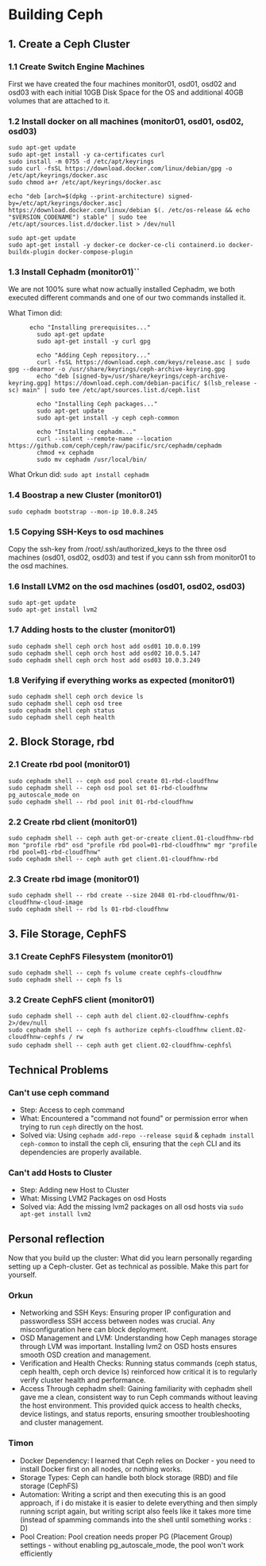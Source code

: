 # Building Ceph

## 1. Create a Ceph Cluster
### 1.1 Create Switch Engine Machines
First we have created the four machines monitor01, osd01, osd02 and osd03 with each initial 10GB Disk Space for the OS and additional 40GB volumes that are attached to it.

### 1.2 Install docker on all machines (monitor01, osd01, osd02, osd03)
`sudo apt-get update`\
`sudo apt-get install -y ca-certificates curl`\
`sudo install -m 0755 -d /etc/apt/keyrings`\
`sudo curl -fsSL https://download.docker.com/linux/debian/gpg -o /etc/apt/keyrings/docker.asc`\
`sudo chmod a+r /etc/apt/keyrings/docker.asc`

`echo "deb [arch=$(dpkg --print-architecture) signed-by=/etc/apt/keyrings/docker.asc] https://download.docker.com/linux/debian $(. /etc/os-release && echo "$VERSION_CODENAME") stable" | sudo tee /etc/apt/sources.list.d/docker.list > /dev/null`

`sudo apt-get update`\
`sudo apt-get install -y docker-ce docker-ce-cli containerd.io docker-buildx-plugin docker-compose-plugin`


### 1.3 Install Cephadm (monitor01)``
We are not 100% sure what now actually installed Cephadm, we both executed different commands and one of our two commands installed it.

What Timon did: 
```
      echo "Installing prerequisites..."
        sudo apt-get update
        sudo apt-get install -y curl gpg

        echo "Adding Ceph repository..."
        curl -fsSL https://download.ceph.com/keys/release.asc | sudo gpg --dearmor -o /usr/share/keyrings/ceph-archive-keyring.gpg
        echo "deb [signed-by=/usr/share/keyrings/ceph-archive-keyring.gpg] https://download.ceph.com/debian-pacific/ $(lsb_release -sc) main" | sudo tee /etc/apt/sources.list.d/ceph.list

        echo "Installing Ceph packages..."
        sudo apt-get update
        sudo apt-get install -y ceph ceph-common

        echo "Installing cephadm..."
        curl --silent --remote-name --location https://github.com/ceph/ceph/raw/pacific/src/cephadm/cephadm
        chmod +x cephadm
        sudo mv cephadm /usr/local/bin/
```

What Orkun did:
`sudo apt install cephadm`

### 1.4 Boostrap a new Cluster (monitor01)
`sudo cephadm bootstrap --mon-ip 10.0.8.245`

### 1.5 Copying SSH-Keys to osd machines
Copy the ssh-key from /root/.ssh/authorized_keys to the three osd machines (osd01, osd02, osd03) and test if you cann ssh from monitor01 to the osd machines.

### 1.6 Install LVM2 on the osd machines (osd01, osd02, osd03)
`sudo apt-get update`\
`sudo apt-get install lvm2`

### 1.7 Adding hosts to the cluster (monitor01)
`sudo cephadm shell ceph orch host add osd01 10.0.0.199`\
`sudo cephadm shell ceph orch host add osd02 10.0.5.147`\
`sudo cephadm shell ceph orch host add osd03 10.0.3.249`

### 1.8 Verifying if everything works as expected (monitor01)
`sudo cephadm shell ceph orch device ls`\
`sudo cephadm shell ceph osd tree`\
`sudo cephadm shell ceph status`\
`sudo cephadm shell ceph health`

## 2. Block Storage, rbd

### 2.1 Create rbd pool (monitor01)
`sudo cephadm shell -- ceph osd pool create 01-rbd-cloudfhnw`\
`sudo cephadm shell -- ceph osd pool set 01-rbd-cloudfhnw pg_autoscale_mode on`\
`sudo cephadm shell -- rbd pool init 01-rbd-cloudfhnw`

### 2.2 Create rbd client (monitor01)
`sudo cephadm shell -- ceph auth get-or-create client.01-cloudfhnw-rbd mon "profile rbd" osd "profile rbd pool=01-rbd-cloudfhnw" mgr "profile rbd pool=01-rbd-cloudfhnw"`\
`sudo cephadm shell -- ceph auth get client.01-cloudfhnw-rbd`

### 2.3 Create rbd image (monitor01)
`sudo cephadm shell -- rbd create --size 2048 01-rbd-cloudfhnw/01-cloudfhnw-cloud-image`\
`sudo cephadm shell -- rbd ls 01-rbd-cloudfhnw`

## 3. File Storage, CephFS

### 3.1 Create CephFS Filesystem (monitor01)
`sudo cephadm shell -- ceph fs volume create cephfs-cloudfhnw`\
`sudo cephadm shell -- ceph fs ls`

### 3.2 Create CephFS client (monitor01)
`sudo cephadm shell -- ceph auth del client.02-cloudfhnw-cephfs 2>/dev/null`\
`sudo cephadm shell -- ceph fs authorize cephfs-cloudfhnw client.02-cloudfhnw-cephfs / rw`\
`sudo cephadm shell -- ceph auth get client.02-cloudfhnw-cephfs`\


## Technical Problems

### Can't use ceph command
* Step: Access to ceph command
* What: Encountered a "command not found" or permission error when trying to run `ceph` directly on the host.
* Solved via: Using `cephadm add-repo --release squid` & `cephadm install ceph-common` to install the ceph cli, ensuring that the `ceph` CLI and its dependencies are properly available.

### Can't add Hosts to Cluster
* Step: Adding new Host to Cluster
* What: Missing LVM2 Packages on osd Hosts
* Solved via: Add the missing lvm2 packages on all osd hosts via `sudo apt-get install lvm2`

## Personal reflection

Now that you build up the cluster: What did you learn personally regarding setting up a Ceph-cluster. Get as technical as possible. Make this part for yourself.

### Orkun
* Networking and SSH Keys: Ensuring proper IP configuration and passwordless SSH access between nodes was crucial. Any misconfiguration here can block deployment.
* OSD Management and LVM: Understanding how Ceph manages storage through LVM was important. Installing lvm2 on OSD hosts ensures smooth OSD creation and management.
* Verification and Health Checks: Running status commands (ceph status, ceph health, ceph orch device ls) reinforced how critical it is to regularly verify cluster health and performance.
* Access Through cephadm shell: Gaining familiarity with cephadm shell gave me a clean, consistent way to run Ceph commands without leaving the host environment. This provided quick access to health checks, device listings, and status reports, ensuring smoother troubleshooting and cluster management.

### Timon
* Docker Dependency: I learned that Ceph relies on Docker - you need to install Docker first on all nodes, or nothing works.
* Storage Types: Ceph can handle both block storage (RBD) and file storage (CephFS)
* Automation: Writing a script and then executing this is an good approach, if i do mistake it is easier to delete everything and then simply running script again, but writing script also feels like it takes more time (instead of spamming commands into the shell until something works : D)
* Pool Creation: Pool creation needs proper PG (Placement Group) settings - without enabling pg_autoscale_mode, the pool won't work efficiently
